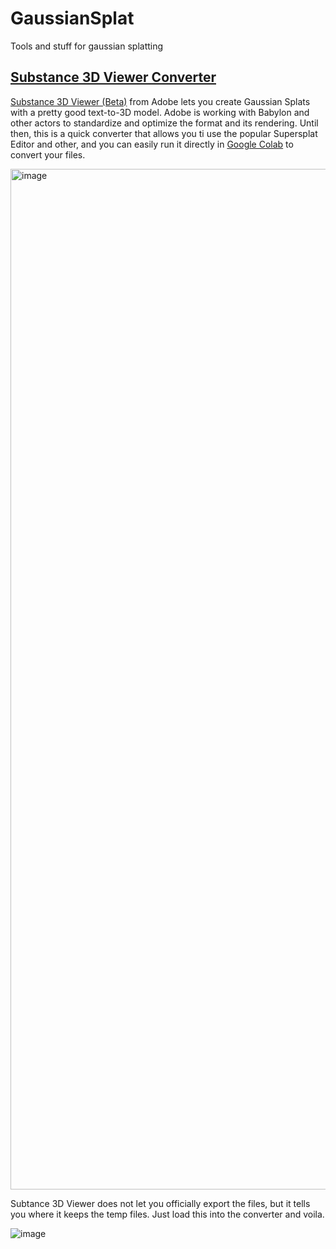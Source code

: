 # GaussianSplat
Tools and stuff for gaussian splatting

## [Substance 3D Viewer Converter](https://colab.research.google.com/drive/13y6C3kVZpaeUSXzXjRiY-rZTg39qS9uo?usp=sharing)

[Substance 3D Viewer (Beta)](https://helpx.adobe.com/de/substance-3d-viewer.html) from Adobe lets you create Gaussian Splats with a pretty good text-to-3D model. Adobe is working with Babylon and other actors to standardize and optimize the format and its rendering. Until then, this is a quick converter that allows you ti use the popular Supersplat Editor and other, and you can easily run it directly in [Google Colab](https://colab.research.google.com/drive/13y6C3kVZpaeUSXzXjRiY-rZTg39qS9uo?usp=sharing) to convert your files.

<img width="1633" alt="image" src="https://github.com/user-attachments/assets/f01c8cec-aceb-4971-88eb-be37bbc28317">

Subtance 3D Viewer does not let you officially export the files, but it tells you where it keeps the temp files. Just load this into the converter and voila.

![image](https://github.com/user-attachments/assets/129d9e5c-6d4c-4624-94bb-892cd893489a)
